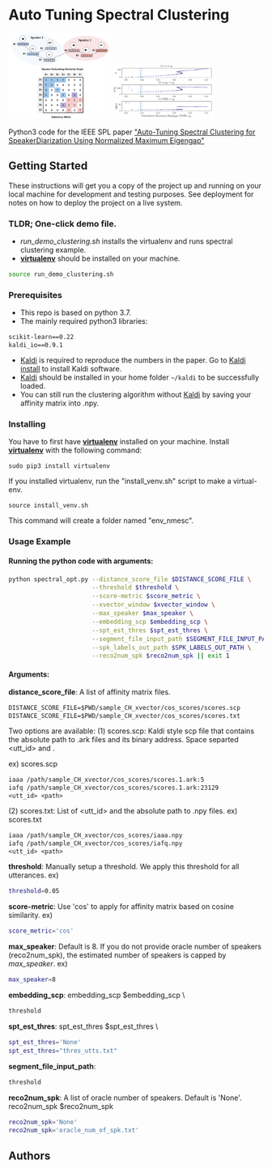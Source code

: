 
# Auto Tuning Spectral Clustering

<img src="./pics/adj_mat.png" width="40%" height="40%">
<img src="./pics/gp_vs_nme.png" width="40%" height="40%">  

Python3 code for the IEEE SPL paper ["Auto-Tuning Spectral Clustering for SpeakerDiarization Using Normalized Maximum Eigengap"](https://drive.google.com/file/d/1CdEJPrpW6pRCObrppcZnw0_hRwWIHxi8/view?usp=sharing)

## Getting Started

These instructions will get you a copy of the project up and running on your local machine for development and testing purposes. See deployment for notes on how to deploy the project on a live system.

### TLDR; One-click demo file.

* _run_demo_clustering.sh_ installs the virtualenv and runs spectral clustering example.
* [**virtualenv**](https://docs.python-guide.org/dev/virtualenvs/) should be installed on your machine.

```bash
source run_demo_clustering.sh
```
### Prerequisites

* This repo is based on python 3.7.
* The mainly required python3 libraries:
```
scikit-learn==0.22
kaldi_io==0.9.1
```
* [Kaldi](https://kaldi-asr.org/doc/about.html) is required to reproduce the numbers in the paper. Go to [Kaldi install](http://jrmeyer.github.io/asr/2016/01/26/Installing-Kaldi.html) to install Kaldi software.
* [Kaldi](https://kaldi-asr.org/doc/about.html) should  be installed in your home folder `~/kaldi` to be successfully loaded.
* You can still run the clustering algorithm without [Kaldi](http://jrmeyer.github.io/asr/2016/01/26/Installing-Kaldi.html) by saving your affinity matrix into .npy.

### Installing

You have to first have [**virtualenv**](https://docs.python-guide.org/dev/virtualenvs/) installed on your machine. Install [**virtualenv**](https://docs.python-guide.org/dev/virtualenvs/) with the following command:
```
sudo pip3 install virtualenv 
```
If you installed virtualenv, run the "install_venv.sh" script to make a virtual-env.
```
source install_venv.sh
```
This command will create a folder named "env_nmesc".


### Usage Example
#### Running the python code with arguments:
```bash
python spectral_opt.py --distance_score_file $DISTANCE_SCORE_FILE \
                       --threshold $threshold \
                       --score-metric $score_metric \
                       --xvector_window $xvector_window \
                       --max_speaker $max_speaker \
                       --embedding_scp $embedding_scp \
                       --spt_est_thres $spt_est_thres \
                       --segment_file_input_path $SEGMENT_FILE_INPUT_PATH \
                       --spk_labels_out_path $SPK_LABELS_OUT_PATH \
                       --reco2num_spk $reco2num_spk || exit 1
```
#### Arguments:

**distance_score_file**: A list of affinity matrix files.  
```
DISTANCE_SCORE_FILE=$PWD/sample_CH_xvector/cos_scores/scores.scp
DISTANCE_SCORE_FILE=$PWD/sample_CH_xvector/cos_scores/scores.txt
```
Two options are available:
(1) scores.scp: Kaldi style scp file that contains the absolute path to .ark files and its binary address. Space separted <utt_id> and <path>.

ex) scores.scp
```
iaaa /path/sample_CH_xvector/cos_scores/scores.1.ark:5
iafq /path/sample_CH_xvector/cos_scores/scores.1.ark:23129
<utt_id> <path>
```

(2) scores.txt: List of <utt_id> and the absolute path to .npy files.
ex) scores.txt
```
iaaa /path/sample_CH_xvector/cos_scores/iaaa.npy
iafq /path/sample_CH_xvector/cos_scores/iafq.npy
<utt_id> <path>
```

**threshold**: Manually setup a threshold. We apply this threshold for all utterances. 
ex) 
```bash
threshold=0.05
```

**score-metric**: Use 'cos' to apply for affinity matrix based on cosine similarity.
ex) 
```bash
score_metric='cos'
```

**max_speaker**: Default is 8. If you do not provide oracle number of speakers (reco2num_spk), the estimated number of speakers is capped by _max_speaker_.
ex) 
```bash
max_speaker=8
```
**embedding_scp**:
embedding_scp $embedding_scp \
```bash
threshold
```

**spt_est_thres**:
spt_est_thres $spt_est_thres \
```bash
spt_est_thres='None'
spt_est_thres="thres_utts.txt"
```

**segment_file_input_path**:
```bash
threshold
```

**reco2num_spk**: A list of oracle number of speakers. Default is 'None'.
reco2num_spk $reco2num_spk
```bash
reco2num_spk='None'
reco2num_spk='oracle_num_of_spk.txt'
```


## Authors


